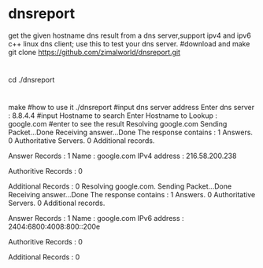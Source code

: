 # dnsreport
get the given hostname dns result from a dns server,support ipv4 and ipv6
c++ linux dns client; use this to test your dns server.
#download and make
git clone https://github.com/zimalworld/dnsreport.git
#
cd ./dnsreport
#
make
#how to use it
./dnsreport 
#input dns server address
Enter dns server : 8.8.4.4
#input Hostname to search
Enter Hostname to Lookup : google.com
#enter to see the result
Resolving google.com
Sending Packet...Done
Receiving answer...Done
The response contains : 
 1 Answers.
 0 Authoritative Servers.
 0 Additional records.


Answer Records : 1 
Name : google.com IPv4 address : 216.58.200.238

Authoritive Records : 0 

Additional Records : 0 
Resolving google.com.
Sending Packet...Done
Receiving answer...Done
The response contains : 
 1 Answers.
 0 Authoritative Servers.
 0 Additional records.


Answer Records : 1 
Name : google.com IPv6 address : 2404:6800:4008:800::200e

Authoritive Records : 0 

Additional Records : 0 





